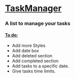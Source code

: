 <h1> <ins> TaskManager </ins> </h1>
<h3> A list to manage your tasks </h3>
<h4> <ins> To do: </ins> </h4>
<ul> 
  <li> Add more Styles </li>
  <li> Add date box </li>
  <li> Add deleted section</li>
  <li> Add completed section </li>
  <li>Add tasks to a specific date.</li>
  <li>Give tasks time limits.</li>

</ul>
